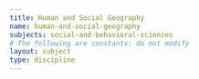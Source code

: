 ```yaml
---
title: Human and Social Geography
name: human-and-social-geography
subjects: social-and-behavioral-sciences
# The following are constants: do not modify
layout: subject
type: discipline
---
```

